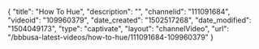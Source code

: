 {
    "title": "How To Hue",
    "description": "",
    "channelid": "111091684",
    "videoid": "109960379",
    "date_created": "1502517268",
    "date_modified": "1504049173",
    "type": "captivate",
    "layout": "channelVideo",
    "url": "\/bbbusa-latest-videos\/how-to-hue\/111091684-109960379"
}